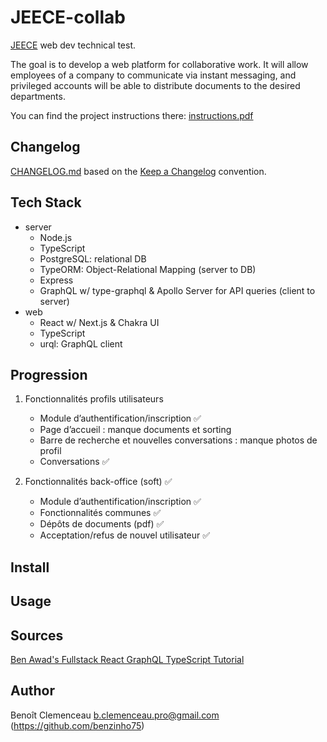 # JEECE-collab

[JEECE](https://www.jeece.fr/) web dev technical test.

The goal is to develop a web platform for collaborative work. It will allow employees of a company to communicate via instant messaging, and privileged accounts will be able to distribute documents to the desired departments.

You can find the project instructions there: [instructions.pdf](instructions.pdf)

## Changelog

[CHANGELOG.md](CHANGELOG.md) based on the [Keep a Changelog](https://keepachangelog.com/en/1.0.0/) convention.

## Tech Stack

- server
  - Node.js
  - TypeScript
  - PostgreSQL: relational DB
  - TypeORM: Object-Relational Mapping (server to DB)
  - Express
  - GraphQL w/ type-graphql & Apollo Server for API queries (client to server)
- web
  - React w/ Next.js & Chakra UI
  - TypeScript
  - urql: GraphQL client

## Progression

1. Fonctionnalités profils utilisateurs
    - Module d’authentification/inscription :white_check_mark:
    - Page d’accueil : manque documents et sorting
    - Barre de recherche et nouvelles conversations : manque photos de profil
    - Conversations :white_check_mark:

2. Fonctionnalités back-office (soft) :white_check_mark:
    - Module d’authentification/inscription :white_check_mark:
    - Fonctionnalités communes :white_check_mark:
    - Dépôts de documents (pdf) :white_check_mark:
    - Acceptation/refus de nouvel utilisateur :white_check_mark:

## Install

## Usage

## Sources

[Ben Awad's Fullstack React GraphQL TypeScript Tutorial](https://www.youtube.com/watch?v=I6ypD7qv3Z8)

## Author

Benoît Clemenceau <b.clemenceau.pro@gmail.com> (https://github.com/benzinho75)
